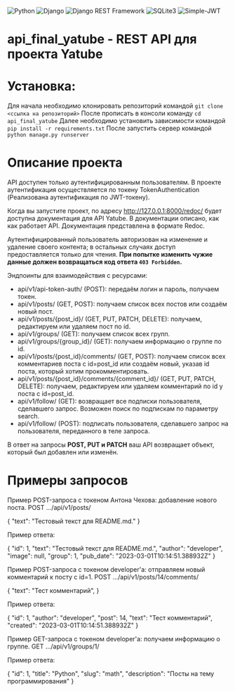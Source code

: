 ![Python](https://img.shields.io/badge/Python-blue?style=flat-square)
![Django](https://img.shields.io/badge/Django-green?style=flat-square)
![Django REST Framework](https://img.shields.io/badge/Django_REST_Framework-lightgrey?style=flat-square)
![SQLite3](https://img.shields.io/badge/SQLite3-blue?style=flat-square)
![Simple-JWT](https://img.shields.io/badge/Simple--JWT-yellow?style=flat-square)

# api_final_yatube - REST API для проекта Yatube
# Установка:
Для начала необходимо клонировать репозиторий командой `git clone <ссылка на репозиторий>`
После прописать в консоли команду `cd api_final_yatube`
Далее необходимо установить зависимости командой `pip install -r requirements.txt`
После запустить сервер командой `python manage.py runserver` 

# Описание проекта

API доступен только аутентифицированным пользователям. В проекте аутентификация осуществляется по токену TokenAuthentication (Реализована аутентификация по JWT-токену).

Когда вы запустите проект, по адресу http://127.0.0.1:8000/redoc/ будет доступна документация для API Yatube. 
В документации описано, как как работает API. Документация представлена в формате Redoc.

Аутентифицированный пользователь авторизован на изменение и удаление своего контента; в остальных случаях доступ предоставляется только для чтения. **При попытке изменить чужие данные должен возвращаться код ответа `403 Forbidden`.**

Эндпоинты для взаимодействия с ресурсами:
  - api/v1/api-token-auth/ (POST): передаём логин и пароль, получаем токен.
  - api/v1/posts/ (GET, POST): получаем список всех постов или создаём новый пост.
  - api/v1/posts/{post_id}/ (GET, PUT, PATCH, DELETE): получаем, редактируем или удаляем пост по id.
  - api/v1/groups/ (GET): получаем список всех групп.
  - api/v1/groups/{group_id}/ (GET): получаем информацию о группе по id.
  - api/v1/posts/{post_id}/comments/ (GET, POST): получаем список всех комментариев поста с id=post_id или создаём новый, указав id поста, который хотим прокомментировать.
  - api/v1/posts/{post_id}/comments/{comment_id}/ (GET, PUT, PATCH, DELETE): получаем, редактируем или удаляем комментарий по id у поста с id=post_id.
  - api/v1/follow/ (GET): возвращает все подписки пользователя, сделавшего запрос. Возможен поиск по подпискам по параметру search.
  - api/v1/follow/ (POST): подписать пользователя, сделавшего запрос на пользователя, переданного в теле запроса.

В ответ на запросы **POST, PUT и PATCH** ваш API возвращает объект, который был добавлен или изменён.

# Примеры запросов

Пример POST-запроса с токеном Антона Чехова: добавление нового поста.
POST .../api/v1/posts/

{
    "text": "Тестовый текст для README.md."
} 

Пример ответа:

{
    "id": 1,
    "text": "Тестовый текст для README.md.",
    "author": "developer",
    "image": null,
    "group": 1,
    "pub_date": "2023-03-01T10:14:51.388932Z"
} 

Пример POST-запроса с токеном developer'а: отправляем новый комментарий к посту с id=1.
POST .../api/v1/posts/14/comments/

{
    "text": "Тест комментарий",
} 

Пример ответа:

{
    "id": 1,
    "author": "developer",
    "post": 14,
    "text": "Тест комментарий",
    "created": "2023-03-01T10:14:51.388932Z"
} 

Пример GET-запроса с токеном developer'а: получаем информацию о группе.
GET .../api/v1/groups/1/

Пример ответа:

{
    "id": 1,
    "title": "Python",
    "slug": "math",
    "description": "Посты на тему программирования"
} 
